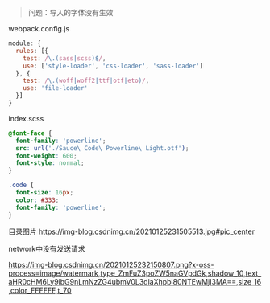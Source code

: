 > 问题：导入的字体没有生效

webpack.config.js
```javascript
module: {
  rules: [{
    test: /\.(sass|scss)$/,
    use: ['style-loader', 'css-loader', 'sass-loader']
  }, {
    test: /\.(woff|woff2|ttf|otf|eto)/,
    use: 'file-loader'
  }]
}
```

index.scss
```css
@font-face {
  font-family: 'powerline';
  src: url('./Sauce\ Code\ Powerline\ Light.otf');
  font-weight: 600;
  font-style: normal;
}

.code {
  font-size: 16px;
  color: #333;
  font-family: 'powerline';
}
```

目录图片
https://img-blog.csdnimg.cn/20210125231505513.jpg#pic_center

network中没有发送请求

https://img-blog.csdnimg.cn/20210125232150807.png?x-oss-process=image/watermark,type_ZmFuZ3poZW5naGVpdGk,shadow_10,text_aHR0cHM6Ly9ibG9nLmNzZG4ubmV0L3dlaXhpbl80NTEwMjI3MA==,size_16,color_FFFFFF,t_70
